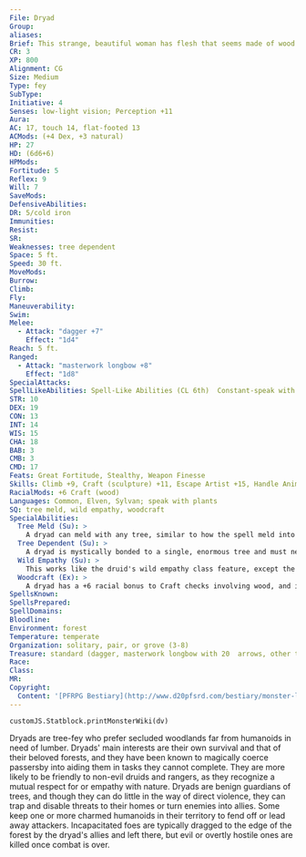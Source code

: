 ```yaml
---
File: Dryad
Group: 
aliases: 
Brief: This strange, beautiful woman has flesh that seems made of wood and vibrant hair that resembles leaves and blossoms.
CR: 3
XP: 800
Alignment: CG
Size: Medium
Type: fey
SubType: 
Initiative: 4
Senses: low-light vision; Perception +11
Aura: 
AC: 17, touch 14, flat-footed 13
ACMods: (+4 Dex, +3 natural)
HP: 27
HD: (6d6+6)
HPMods: 
Fortitude: 5
Reflex: 9
Will: 7
SaveMods: 
DefensiveAbilities: 
DR: 5/cold iron
Immunities: 
Resist: 
SR: 
Weaknesses: tree dependent
Space: 5 ft.
Speed: 30 ft.
MoveMods: 
Burrow: 
Climb: 
Fly: 
Maneuverability: 
Swim: 
Melee: 
  - Attack: "dagger +7"
    Effect: "1d4"
Reach: 5 ft.
Ranged: 
  - Attack: "masterwork longbow +8"
    Effect: "1d8"
SpecialAttacks: 
SpellLikeAbilities: Spell-Like Abilities (CL 6th)  Constant-speak with plants At will-entangle (DC 15), tree shape, wood shape (1 lb. only)  3/day-charm person (DC 15), deep slumber (DC 17), tree stride  1/day-suggestion (DC 17)
STR: 10
DEX: 19
CON: 13
INT: 14
WIS: 15
CHA: 18
BAB: 3
CMB: 3
CMD: 17
Feats: Great Fortitude, Stealthy, Weapon Finesse
Skills: Climb +9, Craft (sculpture) +11, Escape Artist +15, Handle Animal +10, Knowledge (nature) +11, Perception +11, Stealth +15, Survival +8
RacialMods: +6 Craft (wood)
Languages: Common, Elven, Sylvan; speak with plants
SQ: tree meld, wild empathy, woodcraft
SpecialAbilities:
  Tree Meld (Su): >
    A dryad can meld with any tree, similar to how the spell meld into stone functions. She can remain melded with a tree as long as she wishes.
  Tree Dependent (Su): >
    A dryad is mystically bonded to a single, enormous tree and must never stray more than 300 yards from it. Most dryad trees are oak trees, but other trees function as well (often having subtle influences on a specific dryad's personality and appearance). A dryad who moves 300 yards beyond her bonded tree immediately becomes sickened. Every hour thereafter, she must make a DC 15 Fortitude save to resist becoming nauseated for an hour. A dryad that is out of range of her bonded tree for 24 hours takes 1d6 points of Constitution damage, and another 1d6 points of Constitution damage every day that follows- eventually, this separation kills the dryad. A dryad can forge a new bond with a new tree by performing a 24-hour ritual and making a successful DC 20 Will save.
  Wild Empathy (Su): >
    This works like the druid's wild empathy class feature, except the dryad has a +6 racial bonus on the check. Dryads with druid levels add this racial modifier to their wild empathy checks.
  Woodcraft (Ex): >
    A dryad has a +6 racial bonus to Craft checks involving wood, and is always treated as if she had masterwork artisan's woodworking tools when making such checks.
SpellsKnown: 
SpellsPrepared: 
SpellDomains: 
Bloodline: 
Environment: forest
Temperature: temperate
Organization: solitary, pair, or grove (3-8)
Treasure: standard (dagger, masterwork longbow with 20  arrows, other treasure)
Race: 
Class: 
MR: 
Copyright:
  Content: '[PFRPG Bestiary](http://www.d20pfsrd.com/bestiary/monster-listings/fey/dryad)'
---
```

```dataviewjs
customJS.Statblock.printMonsterWiki(dv)
```
Dryads are tree-fey who prefer secluded woodlands far from humanoids in need of lumber. Dryads' main interests are their own survival and that of their beloved forests, and they have been known to magically coerce passersby into aiding them in tasks they cannot complete. They are more likely to be friendly to non-evil druids and rangers, as they recognize a mutual respect for or empathy with nature.  Dryads are benign guardians of trees, and though they can do little in the way of direct violence, they can trap and disable threats to their homes or turn enemies into allies.  Some keep one or more charmed humanoids in their territory to fend off or lead away attackers. Incapacitated foes are typically dragged to the edge of the forest by the dryad's allies and left there, but evil or overtly hostile ones are killed once combat is over.
